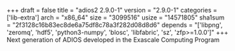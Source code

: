 +++
draft = false
title = "adios2 2.9.0-1"
version = "2.9.0-1"
categories = ['lib-extra']
arch = "x86_64"
size = "3099516"
usize = "14571805"
sha1sum = "2f3128c16b83ec8de6a75df8c78a3f282d08d8d6"
depends = "['libpng', 'zeromq', 'hdf5', 'python3-numpy', 'blosc', 'libfabric', 'sz', 'zfp>=1.0.0']"
+++
Next generation of ADIOS developed in the Exascale Computing Program